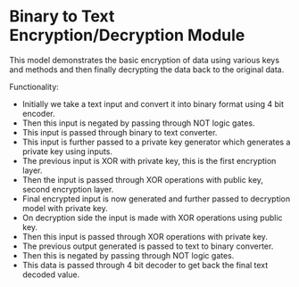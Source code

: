 # Binary to Text Encryption/Decryption Module

This model demonstrates the basic encryption of data using various keys and methods and then finally decrypting the data back to the original data.

Functionality: 

* Initially we take a text input and convert it into binary format using 4 bit encoder.
* Then this input is negated by passing through NOT logic gates. 
* This input is passed through binary to text converter.
* This input is further passed to a private key generator which generates a private key using inputs.
* The previous input is XOR with private key, this is the first encryption layer.
* Then the input is passed through XOR operations with public key, second encryption layer.
* Final encrypted input is now generated and further passed to decryption model with private key.
* On decryption side the input is made with XOR operations using public key.
* Then this input is passed through XOR operations with private key.
* The previous output generated is passed to text to binary converter.
* Then this is negated by passing through NOT logic gates.
* This data is passed through 4 bit decoder to get back the final text decoded value.
